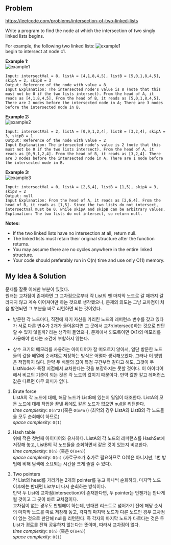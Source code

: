Problem
-------------
https://leetcode.com/problems/intersection-of-two-linked-lists  

Write a program to find the node at which the intersection of two singly linked lists begins.

For example, the following two linked lists:
![example1](https://assets.leetcode.com/uploads/2018/12/13/160_statement.png)  
begin to intersect at node c1.  
  

**Example 1:**  
![example1](https://assets.leetcode.com/uploads/2018/12/13/160_example_1.png)
```
Input: intersectVal = 8, listA = [4,1,8,4,5], listB = [5,0,1,8,4,5], skipA = 2, skipB = 3
Output: Reference of the node with value = 8
Input Explanation: The intersected node's value is 8 (note that this must not be 0 if the two lists intersect). From the head of A, it reads as [4,1,8,4,5]. From the head of B, it reads as [5,0,1,8,4,5]. There are 2 nodes before the intersected node in A; There are 3 nodes before the intersected node in B.
```  
  
**Example 2:**  
![example2](https://assets.leetcode.com/uploads/2018/12/13/160_example_2.png)
```
Input: intersectVal = 2, listA = [0,9,1,2,4], listB = [3,2,4], skipA = 3, skipB = 1
Output: Reference of the node with value = 2
Input Explanation: The intersected node's value is 2 (note that this must not be 0 if the two lists intersect). From the head of A, it reads as [0,9,1,2,4]. From the head of B, it reads as [3,2,4]. There are 3 nodes before the intersected node in A; There are 1 node before the intersected node in B.
```  

**Example 3:**  
![example3](https://assets.leetcode.com/uploads/2018/12/13/160_example_3.png)
```
Input: intersectVal = 0, listA = [2,6,4], listB = [1,5], skipA = 3, skipB = 2
Output: null
Input Explanation: From the head of A, it reads as [2,6,4]. From the head of B, it reads as [1,5]. Since the two lists do not intersect, intersectVal must be 0, while skipA and skipB can be arbitrary values.
Explanation: The two lists do not intersect, so return null.
```

**Notes:**

- If the two linked lists have no intersection at all, return null.
- The linked lists must retain their original structure after the function returns.
- You may assume there are no cycles anywhere in the entire linked structure.
- Your code should preferably run in O(n) time and use only O(1) memory.  
  
  
  

My Idea & Solution
-------------

문제를 잘못 이해한 부분이 있었다.  
원래는 교차점이 존재하면 그 교차점으로부터 각 List의 맨 마지막 노드로 갈 때까지 갈라지지 않고 계속 이어져야만 하는 것으로 
생각했으나, 문제의 의도는 그냥 교차점이 처음 발견되면 그 부분을 바로 리턴하면 되는 것이었다.

- 방문한 각 노드마다, 직전에 자기 자신을 가리킨 노드의 레퍼런스 변수를 갖고 있다가 서로 다른 변수가 2개가 들어온다면 
그 곳에서 교차(intersect)하는 것으로 판단할 수 있지 않을까? 라는 생각이 들었으나, 문제에서 되도록이면 O(1)의 메모리를
사용해야 한다는 조건에 부합하지 않는다.

- 상수 크기의 메모리를 사용하는 아이디어가 잘 떠오르지 않아서, 일단 방문한 노드들의 값을 배열에 순서대로
저장하는 방식은 어떨까 생각해보았다. 그러나 이 방법은 적합하지 않다. 만약 두 배열의 값이 특정 구간부터 같다고 해도,
그것이 두 ListNode가 특정 지점에서 교차한다는 것을 보장하지는 못할 것이다.
이 아이디어에서 비교의 기준이 되는 것은 각 노드의 값이기 때문이다. 만약 값만 같고 레퍼런스 값은 다르면 아무 의미가 없다.

1. Brute force  
ListA의 각 노드에 대해, 해당 노드가 ListB에 있는지 일일이 대조한다. ListA의 모든 노드에 대해 작업을 끝낸 뒤에도
같은 노드가 없으면 null을 리턴한다.  
*time complexity*: `O(n^2)`(혹은 `O(m*n)`) (최악의 경우 ListA와 ListB의 각 노드들을 모두 순회해야 하므로)  
*space complexity*: `O(1)`

2. Hash table  
위에 적은 첫번째 아이디어와 유사하다. ListA의 각 노드의 레퍼런스를 HashSet에 저장해 놓고, ListB의 각 노드들을 순회하면서
같은 것이 있는지 비교한다.  
*time complexity*: `O(n)` (혹은 `O(m+n)`)  
*space complexity*: `O(n)` (자료구조가 추가로 필요하므로 O(1)은 아니지만, 1번 방법에 비해 탐색에 소요되는 시간을 크게 줄일 수 있다).   

3. Two pointers  
각 List의 head를 가리키는 2개의 pointer를 놓고 하나씩 순회하되, 마지막 노드 이후에는 반대편 List부터 다시 순회하는 방식이다.  
만약 두 List에 교차점(intersection)이 존재한다면, 두 pointer는 언젠가는 만나게 될 것이고 그 곳이 바로 교차점이다.  
교차점이 없는 경우도 판별해야 하는데, 반대편 리스트로 넘어가기 전에 해당 순서의 마지막 노드를 따로 저장해 놓고, 각자의 마지막 노드가 다른
노드인 경우 교차점이 없는 것으로 판단해 null을 리턴한다. 
즉 각자의 마지막 노드가 다르다는 것은 두 List가 경로를 전혀 공유하지 않는다는 뜻이며, 따라서 교차점이 없다.  
*time complexity*: `O(n)` (혹은 `O(m+n)`)  
*space complexity*: `O(1)`  

